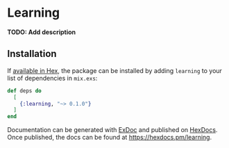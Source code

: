 # Learning

**TODO: Add description**

## Installation

If [available in Hex](https://hex.pm/docs/publish), the package can be installed
by adding `learning` to your list of dependencies in `mix.exs`:

```elixir
def deps do
  [
    {:learning, "~> 0.1.0"}
  ]
end
```

Documentation can be generated with [ExDoc](https://github.com/elixir-lang/ex_doc)
and published on [HexDocs](https://hexdocs.pm). Once published, the docs can
be found at <https://hexdocs.pm/learning>.

